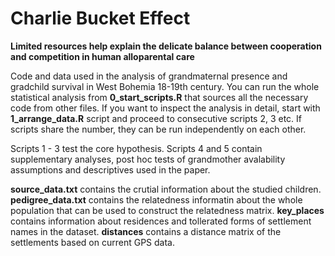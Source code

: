 # Charlie Bucket Effect
**Limited resources help explain the delicate balance between cooperation and competition in human alloparental care**

Code and data used in the analysis of grandmaternal presence and gradchild survival in West Bohemia 18-19th century.
You can run the whole statistical analysis from **0_start_scripts.R** that sources all the necessary code from other files.
If you want to inspect the analysis in detail, start with **1_arrange_data.R** script and proceed to consecutive scripts 2, 3 etc.
If scripts share the number, they can be run independently on each other.

Scripts 1 - 3 test the core hypothesis.
Scripts 4 and 5 contain supplementary analyses, post hoc tests of grandmother avalability assumptions and descriptives used in the paper.

**source_data.txt** contains the crutial information about the studied children.
**pedigree_data.txt** contains the relatedness informatin about the whole population that can be used to construct the relatedness matrix.
**key_places** contains information about residences and tollerated forms of settlement names in the dataset.
**distances** contains a distance matrix of the settlements based on current GPS data.
